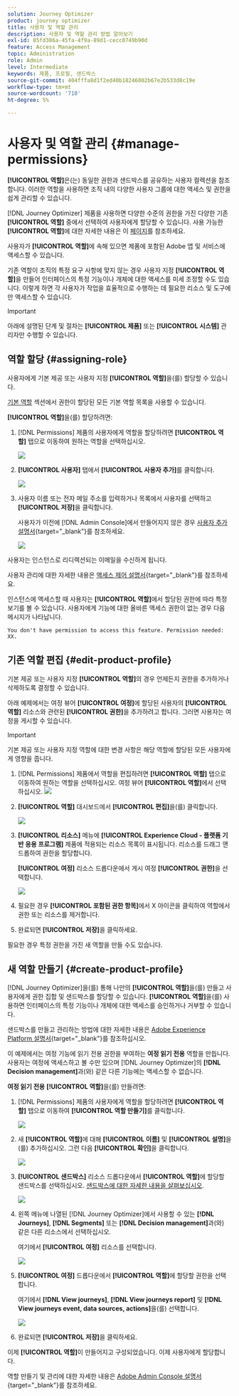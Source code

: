 ```yaml
---
solution: Journey Optimizer
product: journey optimizer
title: 사용자 및 역할 관리
description: 사용자 및 역할 관리 방법 알아보기
exl-id: 85fd386a-45fa-4f9a-89d1-cecc0749b90d
feature: Access Management
topic: Administration
role: Admin
level: Intermediate
keywords: 제품, 프로필, 샌드박스
source-git-commit: 404fffa8d1f2ed40b18246002b67e2b533d8c19e
workflow-type: tm+mt
source-wordcount: '710'
ht-degree: 5%

---
```


# 사용자 및 역할 관리 {#manage-permissions}

**[!UICONTROL 역할]**&#x200B;은(는) 동일한 권한과 샌드박스를 공유하는 사용자 컬렉션을 참조합니다. 이러한 역할을 사용하면 조직 내의 다양한 사용자 그룹에 대한 액세스 및 권한을 쉽게 관리할 수 있습니다.

[!DNL Journey Optimizer] 제품을 사용하면 다양한 수준의 권한을 가진 다양한 기존 **[!UICONTROL 역할]** 중에서 선택하여 사용자에게 할당할 수 있습니다. 사용 가능한 **[!UICONTROL 역할]**&#x200B;에 대한 자세한 내용은 이 [페이지](ootb-product-profiles.md)를 참조하세요.

사용자가 **[!UICONTROL 역할]**&#x200B;에 속해 있으면 제품에 포함된 Adobe 앱 및 서비스에 액세스할 수 있습니다.

기존 역할이 조직의 특정 요구 사항에 맞지 않는 경우 사용자 지정 **[!UICONTROL 역할]**&#x200B;을 만들어 인터페이스의 특정 기능이나 개체에 대한 액세스를 미세 조정할 수도 있습니다. 이렇게 하면 각 사용자가 작업을 효율적으로 수행하는 데 필요한 리소스 및 도구에만 액세스할 수 있습니다.


>[!IMPORTANT]
>
>아래에 설명된 단계 및 절차는 **[!UICONTROL 제품]** 또는 **[!UICONTROL 시스템]** 관리자만 수행할 수 있습니다.


## 역할 할당 {#assigning-role}

사용자에게 기본 제공 또는 사용자 지정 **[!UICONTROL 역할]**&#x200B;을(를) 할당할 수 있습니다.

[기본 역할](ootb-product-profiles.md) 섹션에서 권한이 할당된 모든 기본 역할 목록을 사용할 수 있습니다.

**[!UICONTROL 역할]**&#x200B;을(를) 할당하려면:

1. [!DNL Permissions] 제품의 사용자에게 역할을 할당하려면 **[!UICONTROL 역할]** 탭으로 이동하여 원하는 역할을 선택하십시오.

   ![](assets/do-not-localize/access_control_2.png)

1. **[!UICONTROL 사용자]** 탭에서 **[!UICONTROL 사용자 추가]**&#x200B;를 클릭합니다.

   ![](assets/do-not-localize/access_control_3.png)

1. 사용자 이름 또는 전자 메일 주소를 입력하거나 목록에서 사용자를 선택하고 **[!UICONTROL 저장]**&#x200B;을 클릭합니다.

   사용자가 이전에 [!DNL Admin Console]에서 만들어지지 않은 경우 [사용자 추가 설명서](https://experienceleague.adobe.com/docs/experience-platform/access-control/ui/users.html){target="_blank"}를 참조하세요.

   ![](assets/do-not-localize/access_control_4.png)

사용자는 인스턴스로 리디렉션되는 이메일을 수신하게 됩니다.

사용자 관리에 대한 자세한 내용은 [액세스 제어 설명서](https://experienceleague.adobe.com/docs/experience-platform/access-control/home.html?lang=ko){target="_blank"}를 참조하세요.

인스턴스에 액세스할 때 사용자는 **[!UICONTROL 역할]**&#x200B;에서 할당된 권한에 따라 특정 보기를 볼 수 있습니다. 사용자에게 기능에 대한 올바른 액세스 권한이 없는 경우 다음 메시지가 나타납니다.

`You don't have permission to access this feature. Permission needed: XX.`

## 기존 역할 편집 {#edit-product-profile}

기본 제공 또는 사용자 지정 **[!UICONTROL 역할]**&#x200B;의 경우 언제든지 권한을 추가하거나 삭제하도록 결정할 수 있습니다.

아래 예제에서는 여정 뷰어 **[!UICONTROL 여정]**&#x200B;에 할당된 사용자의 **[!UICONTROL 역할]** 리소스와 관련된 **[!UICONTROL 권한]**&#x200B;을 추가하려고 합니다. 그러면 사용자는 여정을 게시할 수 있습니다.

>[!IMPORTANT]
>
>기본 제공 또는 사용자 지정 역할에 대한 변경 사항은 해당 역할에 할당된 모든 사용자에게 영향을 줍니다.

1. [!DNL Permissions] 제품에서 역할을 편집하려면 **[!UICONTROL 역할]** 탭으로 이동하여 원하는 역할을 선택하십시오. 여정 뷰어 **[!UICONTROL 역할]**&#x200B;에서 선택하십시오.
   ![](assets/do-not-localize/access_control_5.png)

1. **[!UICONTROL 역할]** 대시보드에서 **[!UICONTROL 편집]**&#x200B;을(를) 클릭합니다.

   ![](assets/do-not-localize/access_control_6.png)

1. **[!UICONTROL 리소스]** 메뉴에 **[!UICONTROL Experience Cloud - 플랫폼 기반 응용 프로그램]** 제품에 적용되는 리소스 목록이 표시됩니다. 리소스를 드래그 앤 드롭하여 권한을 할당합니다.

   **[!UICONTROL 여정]** 리소스 드롭다운에서 게시 여정 **[!UICONTROL 권한]**&#x200B;을 선택합니다.

   ![](assets/do-not-localize/access_control_14.png)

1. 필요한 경우 **[!UICONTROL 포함된 권한 항목]**&#x200B;에서 X 아이콘을 클릭하여 역할에서 권한 또는 리소스를 제거합니다.

1. 완료되면 **[!UICONTROL 저장]**&#x200B;을 클릭하세요.

필요한 경우 특정 권한을 가진 새 역할을 만들 수도 있습니다.

## 새 역할 만들기 {#create-product-profile}

[!DNL Journey Optimizer]을(를) 통해 나만의 **[!UICONTROL 역할]**&#x200B;을(를) 만들고 사용자에게 권한 집합 및 샌드박스를 할당할 수 있습니다. **[!UICONTROL 역할]**&#x200B;을(를) 사용하면 인터페이스의 특정 기능이나 개체에 대한 액세스를 승인하거나 거부할 수 있습니다.

샌드박스를 만들고 관리하는 방법에 대한 자세한 내용은 [Adobe Experience Platform 설명서](https://experienceleague.adobe.com/docs/experience-platform/sandbox/ui/user-guide.html?lang=ko-KR){target="_blank"}를 참조하십시오.

이 예제에서는 여정 기능에 읽기 전용 권한을 부여하는 **여정 읽기 전용** 역할을 만듭니다. 사용자는 여정에 액세스하고 볼 수만 있으며 [!DNL Journey Optimizer]의 **[!DNL Decision management]**&#x200B;과(와) 같은 다른 기능에는 액세스할 수 없습니다.

**여정 읽기 전용** **[!UICONTROL 역할]**&#x200B;을(를) 만들려면:

1. [!DNL Permissions] 제품의 사용자에게 역할을 할당하려면 **[!UICONTROL 역할]** 탭으로 이동하여 **[!UICONTROL 역할 만들기]**&#x200B;를 클릭합니다.

   ![](assets/do-not-localize/access_control_9.png)

1. 새 **[!UICONTROL 역할]**&#x200B;에 대해 **[!UICONTROL 이름]** 및 **[!UICONTROL 설명]**&#x200B;을(를) 추가하십시오. 그런 다음 **[!UICONTROL 확인]**&#x200B;을 클릭합니다.

   ![](assets/do-not-localize/access_control_10.png)

1. **[!UICONTROL 샌드박스]** 리소스 드롭다운에서 **[!UICONTROL 역할]**&#x200B;에 할당할 샌드박스를 선택하십시오. [샌드박스에 대한 자세한 내용을 살펴보십시오](sandboxes.md).

   ![](assets/do-not-localize/access_control_13.png)

1. 왼쪽 메뉴에 나열된 [!DNL Journey Optimizer]에서 사용할 수 있는 **[!DNL Journeys]**, **[!DNL Segments]** 또는 **[!DNL Decision management]**&#x200B;과(와) 같은 다른 리소스에서 선택하십시오.

   여기에서 **[!UICONTROL 여정]** 리소스를 선택합니다.

   ![](assets/do-not-localize/access_control_11.png)

1. **[!UICONTROL 여정]** 드롭다운에서 **[!UICONTROL 역할]**&#x200B;에 할당할 권한을 선택합니다.

   여기에서 **[!DNL View journeys]**, **[!DNL View journeys report]** 및 **[!DNL View journeys event, data sources, actions]**&#x200B;을(를) 선택합니다.

   ![](assets/do-not-localize/access_control_12.png)

1. 완료되면 **[!UICONTROL 저장]**&#x200B;을 클릭하세요.

이제 **[!UICONTROL 역할]**&#x200B;이 만들어지고 구성되었습니다. 이제 사용자에게 할당합니다.

역할 만들기 및 관리에 대한 자세한 내용은 [Adobe Admin Console 설명서](https://experienceleague.adobe.com/docs/experience-platform/access-control/abac/permissions-ui/roles.html){target="_blank"}를 참조하세요.
